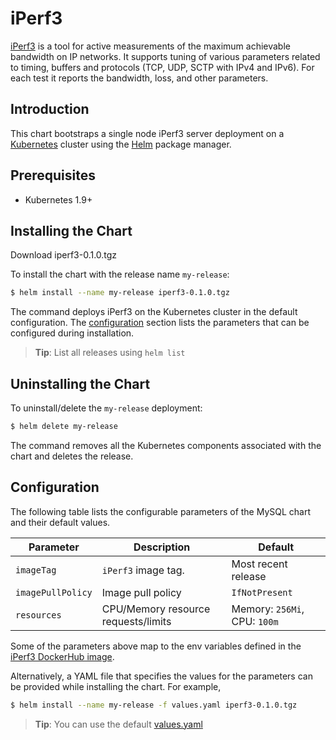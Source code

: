 # iPerf3

[iPerf3](https://iperf.fr/) is a tool for active measurements of the maximum achievable bandwidth on IP networks. It supports tuning of various parameters related to timing, buffers and protocols (TCP, UDP, SCTP with IPv4 and IPv6). For each test it reports the bandwidth, loss, and other parameters.

## Introduction

This chart bootstraps a single node iPerf3 server deployment on a [Kubernetes](http://kubernetes.io) cluster using the [Helm](https://helm.sh) package manager.

## Prerequisites

- Kubernetes 1.9+

## Installing the Chart

Download iperf3-0.1.0.tgz

To install the chart with the release name `my-release`:

```bash
$ helm install --name my-release iperf3-0.1.0.tgz
```

The command deploys iPerf3 on the Kubernetes cluster in the default configuration. The [configuration](#configuration) section lists the parameters that can be configured during installation.

> **Tip**: List all releases using `helm list`

## Uninstalling the Chart

To uninstall/delete the `my-release` deployment:

```bash
$ helm delete my-release
```

The command removes all the Kubernetes components associated with the chart and deletes the release.

## Configuration

The following table lists the configurable parameters of the MySQL chart and their default values.

| Parameter                            | Description                               | Default                                              |
| ------------------------------------ | ----------------------------------------- | ---------------------------------------------------- |
| `imageTag`                           | `iPerf3` image tag.                        | Most recent release                                  |
| `imagePullPolicy`                    | Image pull policy                         | `IfNotPresent`                                       |
| `resources`                          | CPU/Memory resource requests/limits       | Memory: `256Mi`, CPU: `100m`                         |

Some of the parameters above map to the env variables defined in the [iPerf3 DockerHub image](https://hub.docker.com/r/wadelee/iperf3/).

Alternatively, a YAML file that specifies the values for the parameters can be provided while installing the chart. For example,

```bash
$ helm install --name my-release -f values.yaml iperf3-0.1.0.tgz
```

> **Tip**: You can use the default [values.yaml](values.yaml)